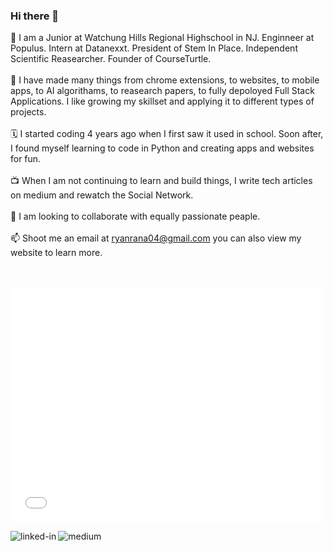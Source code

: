 ### Hi there 👋

<!--
**RyanRana/ryanrana** is a ✨ _special_ ✨ repository because its `README.md` (this file) appears on your GitHub profile.

Here are some ideas to get you started:

- 🔭 I’m currently working on ...
- 🌱 I’m currently learning ...
- 👯 I’m looking to collaborate on ...
- 🤔 I’m looking for help with ...
- 💬 Ask me about ...
- 📫 How to reach me: ...
- 😄 Pronouns: ...
- ⚡ Fun fact: ...
-->
🦉 I am a Junior at Watchung Hills Regional Highschool in NJ. Enginneer at Populus. Intern at Datanexxt. President of Stem In Place. Independent Scientific Reasearcher. Founder of CourseTurtle.
<br><br>
🐢 I have made many things from chrome extensions, to websites, to mobile apps, to AI algorithams, to reasearch papers, to fully depoloyed Full Stack Applications. I like growing my skillset and applying it to different types of projects.
<br><br>
🗓 I started coding 4 years ago when I first saw it used in school. Soon after, I found myself learning to code in Python and creating apps and websites for fun. 
<br><br>
📺 When I am not continuing to learn and build things, I write tech articles on medium and rewatch the Social Network. 
<br><br>
👀 I am looking to collaborate with equally passionate peaple.
<br><br>
📫 Shoot me an email at ryanrana04@gmail.com you can also view my website to learn more.
<br><br>            
<object data="r.pdf" type="application/pdf" width="100%" height="100%">

</object>
<embed src= "ryan rana resume.pdf" width= "500" height= "375">

[<img align="left" alt="linked-in" src="https://img.shields.io/badge/linkedin-%230077B5.svg?&style=for-the-badge&logo=linkedin&logoColor=white" />](https://www.linkedin.com/in/ryan-rana-544b761b3/)
[<img align="left" alt="medium" src="https://img.shields.io/badge/medium-%2312100E.svg?&style=for-the-badge&logo=medium&logoColor=white" />](https://theryanrana.medium.com/)



